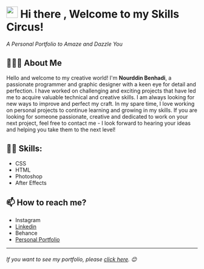 # <img src="https://user-images.githubusercontent.com/42378118/110234147-e3259600-7f4e-11eb-95be-0c4047144dea.gif" width="30"> Hi there , Welcome to my Skills Circus!

_A Personal Portfolio to Amaze and Dazzle You_

## 👨🏻‍💻 About Me
Hello and welcome to my creative world! I'm **Nourddin Benhadi**, a passionate programmer and graphic designer with a keen eye for detail and perfection. I have worked on challenging and exciting projects that have led me to acquire valuable technical and creative skills. I am always looking for new ways to improve and perfect my craft. In my spare time, I love working on personal projects to continue learning and growing in my skills. If you are looking for someone passionate, creative and dedicated to work on your next project, feel free to contact me - I look forward to hearing your ideas and helping you take them to the next level!

## 🤹🏽 Skills:
- CSS
- HTML
- Photoshop
- After Effects

## 📫 How to reach me?
- Instagram
- [Linkedin](https://www.linkedin.com/in/nourddin-benhadi-35395426a/)
- Behance
- [Personal Portfolio](http://nxrddinbnh.github.io/Codigos)

---
###### If you want to see my portfolio, please [click here](http://nxrddinbnh.github.io/Codigos). 😊
